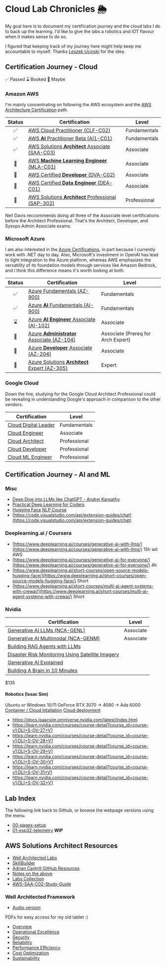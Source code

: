 # Cloud Lab Chronicles 🌦
My goal here is to document my certification journey and the cloud labs I do to back up the learning. I'd like to give the labs a robotics and IOT flavour when it makes sense to do so.

I figured that keeping track of my journey here might help keep me accountable to myself. Thanks [Leszek Ucinski](https://github.com/LesUski/100-Days-in-Cloud/tree/main) for the idea.

## Certification Journey - Cloud
✅ Passed 
⌛ Booked
🤔 Maybe

### Amazon AWS

I'm mainly concentrating on following the AWS ecosystem and the [AWS Architecture Certification](https://d1.awsstatic.com/training-and-certification/docs/AWS_certification_paths.pdf) path. 

| Status | Certification | Level |
|:---:|---|---|
| ✅ | [AWS Cloud Practitioner (CLF-C02)](https://aws.amazon.com/certification/certified-cloud-practitioner/) | Fundamentals |
| ✅ | [AWS **AI** Practitioner Beta (AI1-C01)](https://aws.amazon.com/certification/certified-ai-practitioner/) | Fundamentals |
| ✅ | [AWS Solutions **Architect** Associate (SAA-C03)](https://aws.amazon.com/certification/certified-solutions-architect-associate/) | Associate |
| 🤔 | [AWS **Machine Learning Engineer** (MLA-C01)](https://aws.amazon.com/certification/certified-machine-learning-engineer-associate) | Associate |
| 🤔 | [AWS Certified **Developer** (DVA-C02)](https://aws.amazon.com/certification/certified-developer-associate) | Associate |
| 🤔 | [AWS Certified **Data Engineer** (DEA-C01)](https://aws.amazon.com/certification/certified-data-engineer-associate/) | Associate |
| 🤔 | [AWS Solutions **Architect** Professional (SAP-302)](https://aws.amazon.com/certification/certified-solutions-architect-professional/) | Professional |

Neil Davis reccommends doing all three of the Associate level certifications before the Architect Professional. That's the Architect, Developer, and Sysops Admin Associate exams.

### Microsoft Azure

I am also interested in the [Azure Certifications](https://query.prod.cms.rt.microsoft.com/cms/api/am/binary/RE2PjDI), in part because I currently work with .NET day to day. Also, Microsoft's investment in OpenAI has lead to tight integration to the Azure platform, whereas AWS emphasizes the versatility of its foundation models through services like Amazon Bedrock, and I think this difference means it's worth looking at both.

| Status | Certification | Level |
|:---:|---|---|
| ✅ | [Azure Fundamentals (AZ-900)](https://learn.microsoft.com/en-us/credentials/certifications/azure-fundamentals/) | Fundamentals |
| ✅ | [Azure **AI** Fundamentals (AI-900)](https://learn.microsoft.com/en-us/credentials/certifications/azure-ai-fundamentals/) | Fundamentals |
| ⌛ | [Azure **AI Engineer** Associate (AI-102)](https://learn.microsoft.com/en-us/credentials/certifications/azure-ai-engineer/) | Associate |
| 🤔 | [Azure **Administrator** Associate (AZ-104)](https://learn.microsoft.com/en-us/credentials/certifications/azure-administrator/) | Associate (Prereq for Arch Expert) |
| 🤔 | [Azure **Developer** Associate (AZ-204)](https://learn.microsoft.com/en-us/credentials/certifications/azure-developer/) | Associate |
| 🤔 | [Azure Solutions **Architect** Expert (AZ-305)](https://learn.microsoft.com/en-us/credentials/certifications/azure-solutions-architect/) | Expert |

### Google Cloud

Down the line, studying for the Google Cloud Architect Professional could be revealing in understanding Google's approach in comparison to the other vendors.

| Certification | Level |
|---|---|
| [Cloud Digital Leader](https://cloud.google.com/certification/cloud-digital-leader) | Fundamentals |
| [Cloud Engineer](https://cloud.google.com/certification/cloud-engineer) | Associate | 
| [Cloud Architect](https://cloud.google.com/certification/cloud-architect) | Professional | 
| [Cloud Developer](https://cloud.google.com/certification/cloud-developer) | Professional | 
| [Cloud ML Engineer](https://cloud.google.com/certification/machine-learning-engineer) | Professional | 

## Certification Journey - AI and ML
### Misc

- [Deep Dive into LLMs like ChatGPT - Andrej Karpathy](https://www.youtube.com/watch?v=7xTGNNLPyMI)
- [Practical Deep Learning for Coders](https://course.fast.ai)
- [Hugging Face NLP Course](https://huggingface.co/learn/nlp-course/chapter0/1?fw=pt)
- [https://code.visualstudio.com/api/extension-guides/chat](https://code.visualstudio.com/api/extension-guides/chat)

### Deeplearning.ai / Coursera
- [https://www.deeplearning.ai/courses/generative-ai-with-llms/](https://www.deeplearning.ai/courses/generative-ai-with-llms/) 15h wit AWS
- [https://www.deeplearning.ai/courses/generative-ai-for-everyone/](https://www.deeplearning.ai/courses/generative-ai-for-everyone/) 4h
- [https://www.deeplearning.ai/short-courses/open-source-models-hugging-face/](https://www.deeplearning.ai/short-courses/open-source-models-hugging-face/) Short
- [https://www.deeplearning.ai/short-courses/multi-ai-agent-systems-with-crewai/](https://www.deeplearning.ai/short-courses/multi-ai-agent-systems-with-crewai/) Short

### Nvidia 
| Certification | Level |
|---|---|
| [Generative AI LLMs (NCA-GENL)](https://www.nvidia.com/en-us/learn/certification/generative-ai-llm-associate/) | Associate |
| [Generative AI Multimodal (NCA-GENM)](https://www.nvidia.com/en-us/learn/certification/generative-ai-multimodal-associate/) | Associate |
| [Building RAG Agents with LLMs](https://learn.nvidia.com/courses/course-detail?course_id=course-v1:DLI+S-FX-15+V1) |  |
| [Disaster Risk Monitoring Using Satellite Imagery](https://learn.nvidia.com/courses/course?course_id=course-v1:DLI+S-ES-01+V1&unit=block-v1:DLI+S-ES-01+V1+type@vertical+block@c9c23620d63c470a8077ab70b0bfa9c0) |  |
| [Generative AI Explained](https://learn.nvidia.com/courses/course-detail?course_id=course-v1:DLI+S-FX-07+V1) |  |
| [Building A Brain in 10 Minutes](https://learn.nvidia.com/courses/course-detail?course_id=course-v1:DLI+T-FX-01+V1)

$135

#### Robotics (Issac Sim)
Ubuntu or Windows 10/11
GeForce RTX 3070 -> 4080 -> Ada 6000
[Container / Cloud Intallation](https://docs.isaacsim.omniverse.nvidia.com/latest/installation/install_container.html#isaac-sim-app-install-container)
[Cloud deployment](https://docs.omniverse.nvidia.com/isaacsim/latest/installation/install_cloud.html)
- https://docs.isaacsim.omniverse.nvidia.com/latest/index.html
- https://learn.nvidia.com/courses/course-detail?course_id=course-v1:DLI+S-OV-27+V1
- https://learn.nvidia.com/courses/course-detail?course_id=course-v1:DLI+S-OV-28+V1
- https://learn.nvidia.com/courses/course-detail?course_id=course-v1:DLI+S-OV-29+V1
- https://learn.nvidia.com/courses/course-detail?course_id=course-v1:DLI+S-OV-30+V1
- https://learn.nvidia.com/courses/course-detail?course_id=course-v1:DLI+S-OV-31+V1
- https://learn.nvidia.com/courses/course-detail?course_id=course-v1:DLI+S-OV-32+V1

## Lab Index
The following link back to Github, or browse the webpage versions using the menu.

- [00-pages-setup](https://github.com/matthewww/cloud-lab-chronicles/blob/main/docs/labs/00-pages-setup.md)
- [01-esp32-telemetry](https://github.com/matthewww/cloud-lab-chronicles/blob/main/docs/labs/01-esp32-telemetry.md) **WIP**

## AWS Solutions Architect Resources
- [Well Architected Labs](https://www.wellarchitectedlabs.com/) 
- [SkillBuilder](https://skillbuilder.aws/exam-prep/solutions-architect-associate)
- [Adrian Cantrill GitHub Resources](https://github.com/9QIX/AdrianCantrill-SAA-C03)
- [Notes on the above](https://github.com/vicjor/aws-saa-c03)
- [Labs Collection](https://github.com/thyagomota/aws-labs)
- [AWS-SAA-C02-Study-Guide](https://github.com/keenanromain/AWS-SAA-C02-Study-Guide)

### Well Architected Framework

- [Audio version](https://www.youtube.com/watch?v=WO0CT-HmQl4) 

PDFs for easy access for my old tablet :)
- [Overview](https://docs.aws.amazon.com/pdfs/wellarchitected/latest/framework/wellarchitected-framework.pdf#welcome)
- [Operational Excellence](https://docs.aws.amazon.com/pdfs/wellarchitected/latest/operational-excellence-pillar/wellarchitected-operational-excellence-pillar.pdf)
- [Security](https://docs.aws.amazon.com/pdfs/wellarchitected/latest/security-pillar/wellarchitected-security-pillar.pdf)
- [Reliability](https://docs.aws.amazon.com/pdfs/wellarchitected/latest/reliability-pillar/wellarchitected-reliability-pillar.pdf)
- [Performance Efficiency](https://docs.aws.amazon.com/pdfs/wellarchitected/latest/performance-efficiency-pillar/wellarchitected-performance-efficiency-pillar.pdf)
- [Cost Optimization](https://docs.aws.amazon.com/pdfs/wellarchitected/latest/cost-optimization-pillar/wellarchitected-cost-optimization-pillar.pdf)
- [Sustainability](https://docs.aws.amazon.com/pdfs/wellarchitected/latest/sustainability-pillar/wellarchitected-sustainability-pillar.pdf#sustainability-pillar)
